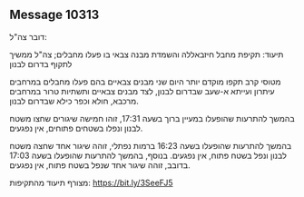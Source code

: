 ## Message 10313

דובר צה"ל:

תיעוד: תקיפת מחבל חיזבאללה והשמדת מבנה צבאי בו פעלו מחבלים; צה"ל ממשיך לתקוף בדרום לבנון

מטוסי קרב תקפו מוקדם יותר היום שני מבנים צבאיים בהם פעלו מחבלים במרחבים עיתרון ועייתא א-שעב שבדרום לבנון, לצד מבנים צבאיים ותשתיות טרור במרחבים מרכבא, חולא וכפר כילא שבדרום לבנון.

בהמשך להתרעות שהופעלו במעיין ברוך בשעה 17:31, זוהו חמישה שיגורים שחצו משטח לבנון ונפלו בשטחים פתוחים, אין נפגעים.

בהמשך להתרעות שהופעלו בשעה 16:23 ברמות נפתלי, זוהה שיגור אחד שחצה משטח לבנון ונפל בשטח פתוח, אין נפגעים. 
בנוסף, בהמשך להתרעות שהופעלו בשעה 17:03 בדובב, זוהה שיגור אחד שנפל בשטח פתוח, אין נפגעים.

מצורף תיעוד מהתקיפות: https://bit.ly/3SeeFJ5

